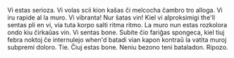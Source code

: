 Vi estas serioza. Vi volas scii kion kaŝas ĉi melcocha ĉambro tro alloga. Vi iru rapide al la muro. Vi vibranta! Nur ŝatas vin! Kiel vi alproksimigi the'll sentas pli en vi, via tuta korpo salti ritma ritmo. La muro nun estas rozkolora ondo kiu ĉirkaŭas vin. Vi sentas bone. Subite ĉio fariĝas spongeca, kiel tiuj febra noktoj ĉe internulejo when'd batadi vian kapon kontraŭ la vatita muroj subpremi doloro. Tie. Ĉiuj estas bone. Neniu bezono teni bataladon. Ripozo.